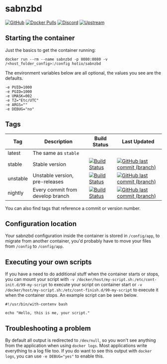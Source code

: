 # sabnzbd

[![GitHub](https://img.shields.io/badge/source-github-lightgrey)](https://github.com/hotio/docker-sabnzbd)
[![Docker Pulls](https://img.shields.io/docker/pulls/hotio/sabnzbd)](https://hub.docker.com/r/hotio/sabnzbd)
[![Discord](https://img.shields.io/discord/610068305893523457?color=738ad6&label=discord&logo=discord&logoColor=white)](https://discord.gg/3SnkuKp)
[![Upstream](https://img.shields.io/badge/upstream-project-yellow)](https://github.com/sabnzbd/sabnzbd)

## Starting the container

Just the basics to get the container running:

```shell
docker run --rm --name sabnzbd -p 8080:8080 -v /<host_folder_config>:/config hotio/sabnzbd
```

The environment variables below are all optional, the values you see are the defaults.

```shell
-e PUID=1000
-e PGID=1000
-e UMASK=002
-e TZ="Etc/UTC"
-e ARGS=""
-e DEBUG="no"
```

## Tags

| Tag      | Description                      | Build Status                                                                                                                                              | Last Updated                                                                                                                                                        |
| ---------|----------------------------------|-----------------------------------------------------------------------------------------------------------------------------------------------------------|---------------------------------------------------------------------------------------------------------------------------------------------------------------------|
| latest   | The same as `stable`             |                                                                                                                                                           |                                                                                                                                                                     |
| stable   | Stable version                   | [![Build Status](https://cloud.drone.io/api/badges/hotio/docker-sabnzbd/status.svg?ref=refs/heads/stable)](https://cloud.drone.io/hotio/docker-sabnzbd)   | [![GitHub last commit (branch)](https://img.shields.io/github/last-commit/hotio/docker-sabnzbd/stable)](https://github.com/hotio/docker-sabnzbd/commits/stable)     |
| unstable | Unstable version, pre-releases   | [![Build Status](https://cloud.drone.io/api/badges/hotio/docker-sabnzbd/status.svg?ref=refs/heads/unstable)](https://cloud.drone.io/hotio/docker-sabnzbd) | [![GitHub last commit (branch)](https://img.shields.io/github/last-commit/hotio/docker-sabnzbd/unstable)](https://github.com/hotio/docker-sabnzbd/commits/unstable) |
| nightly  | Every commit from develop branch | [![Build Status](https://cloud.drone.io/api/badges/hotio/docker-sabnzbd/status.svg?ref=refs/heads/nightly)](https://cloud.drone.io/hotio/docker-sabnzbd)  | [![GitHub last commit (branch)](https://img.shields.io/github/last-commit/hotio/docker-sabnzbd/nightly)](https://github.com/hotio/docker-sabnzbd/commits/nightly)   |

You can also find tags that reference a commit or version number.

## Configuration location

Your sabnzbd configuration inside the container is stored in `/config/app`, to migrate from another container, you'd probably have to move your files from `/config` to `/config/app`.

## Executing your own scripts

If you have a need to do additional stuff when the container starts or stops, you can mount your script with `-v /docker/host/my-script.sh:/etc/cont-init.d/99-my-script` to execute your script on container start or `-v /docker/host/my-script.sh:/etc/cont-finish.d/99-my-script` to execute it when the container stops. An example script can be seen below.

```shell
#!/usr/bin/with-contenv bash

echo "Hello, this is me, your script."
```

## Troubleshooting a problem

By default all output is redirected to `/dev/null`, so you won't see anything from the application when using `docker logs`. Most applications write everything to a log file too. If you do want to see this output with `docker logs`, you can use `-e DEBUG="yes"` to enable this.
